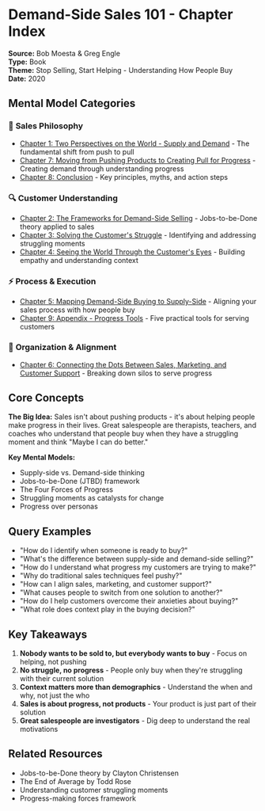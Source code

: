 # Demand-Side Sales 101 - Chapter Index

**Source:** Bob Moesta & Greg Engle  
**Type:** Book  
**Theme:** Stop Selling, Start Helping - Understanding How People Buy  
**Date:** 2020  

## Mental Model Categories

### 🎯 **Sales Philosophy**
- [Chapter 1: Two Perspectives on the World - Supply and Demand](01_two-perspectives-supply-and-demand.md) - The fundamental shift from push to pull
- [Chapter 7: Moving from Pushing Products to Creating Pull for Progress](07_moving-from-pushing-to-creating-pull.md) - Creating demand through understanding progress
- [Chapter 8: Conclusion](08_conclusion.md) - Key principles, myths, and action steps

### 🔍 **Customer Understanding**  
- [Chapter 2: The Frameworks for Demand-Side Selling](02_frameworks-for-demand-side-selling.md) - Jobs-to-be-Done theory applied to sales
- [Chapter 3: Solving the Customer's Struggle](03_solving-the-customers-struggle.md) - Identifying and addressing struggling moments
- [Chapter 4: Seeing the World Through the Customer's Eyes](04_seeing-through-customers-eyes.md) - Building empathy and understanding context

### ⚡ **Process & Execution**
- [Chapter 5: Mapping Demand-Side Buying to Supply-Side](05_mapping-demand-side-to-supply-side.md) - Aligning your sales process with how people buy
- [Chapter 9: Appendix - Progress Tools](09_appendix_progress-tools.md) - Five practical tools for serving customers

### 👥 **Organization & Alignment**
- [Chapter 6: Connecting the Dots Between Sales, Marketing, and Customer Support](06_connecting-sales-marketing-support.md) - Breaking down silos to serve progress

## Core Concepts

**The Big Idea:** Sales isn't about pushing products - it's about helping people make progress in their lives. Great salespeople are therapists, teachers, and coaches who understand that people buy when they have a struggling moment and think "Maybe I can do better."

**Key Mental Models:**
- Supply-side vs. Demand-side thinking
- Jobs-to-be-Done (JTBD) framework
- The Four Forces of Progress
- Struggling moments as catalysts for change
- Progress over personas

## Query Examples
- "How do I identify when someone is ready to buy?"
- "What's the difference between supply-side and demand-side selling?"
- "How do I understand what progress my customers are trying to make?"
- "Why do traditional sales techniques feel pushy?"
- "How can I align sales, marketing, and customer support?"
- "What causes people to switch from one solution to another?"
- "How do I help customers overcome their anxieties about buying?"
- "What role does context play in the buying decision?"

## Key Takeaways

1. **Nobody wants to be sold to, but everybody wants to buy** - Focus on helping, not pushing
2. **No struggle, no progress** - People only buy when they're struggling with their current solution
3. **Context matters more than demographics** - Understand the when and why, not just the who
4. **Sales is about progress, not products** - Your product is just part of their solution
5. **Great salespeople are investigators** - Dig deep to understand the real motivations

## Related Resources
- Jobs-to-be-Done theory by Clayton Christensen
- The End of Average by Todd Rose
- Understanding customer struggling moments
- Progress-making forces framework